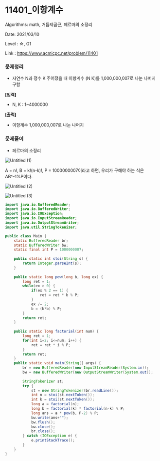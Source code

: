 # 11401_이항계수

Algorithms: math, 거듭제곱근, 페르마의 소정리

Date: 2021/03/10

Level : ☆, G1

Link : https://www.acmicpc.net/problem/11401

### 문제정리

- 자연수 N과 정수 K 주어졌을 때 이항계수 (N K)를 1,000,000,007로 나눈 나머지 구함

**[입력]**

- N, K : 1~4000000

**[출력]**

- 이항계수 1,000,000,007로 나눈 나머지

### 문제풀이

- 페르마의 소정리

![Untitled (1)](https://user-images.githubusercontent.com/42609000/111267647-94bf7800-866f-11eb-8abe-7b66b148cbd0.png)

A = n!, B = k!(n-k)!, P = 1000000007이라고 하면, 우리가 구해야 하는 식은 AB^-1%P이다.

![Untitled (2)](https://user-images.githubusercontent.com/42609000/111267651-9721d200-866f-11eb-9325-76c3297f0850.png)

![Untitled (3)](https://user-images.githubusercontent.com/42609000/111267656-9852ff00-866f-11eb-8b12-c9326ae76093.png)

```java
import java.io.BufferedReader;
import java.io.BufferedWriter;
import java.io.IOException;
import java.io.InputStreamReader;
import java.io.OutputStreamWriter;
import java.util.StringTokenizer;

public class Main {
	static BufferedReader br;
	static BufferedWriter bw;
	static final int P = 1000000007;
	
	public static int stoi(String s) {
		return Integer.parseInt(s);
	}
	
	public static long pow(long b, long ex) {
		long ret = 1;
		while(ex > 0) {
			if(ex % 2 == 1) {
				ret = ret * b % P;
			}
			ex /= 2;
			b = (b*b) % P;
		}
		return ret;
	}
	
	public static long factorial(int num) {
		long ret = 1;
		for(int i=2; i<=num; i++) {
			ret = ret * i % P;
		}
		return ret;
	}
	public static void main(String[] args) {
		br = new BufferedReader(new InputStreamReader(System.in));
		bw = new BufferedWriter(new OutputStreamWriter(System.out));
		
		StringTokenizer st;
		try {
			st = new StringTokenizer(br.readLine());
			int n = stoi(st.nextToken());
			int k = stoi(st.nextToken());
			long a = factorial(n);
			long b = factorial(k) * factorial(n-k) % P;
			long ans = a * pow(b, P-2) % P;
			bw.write(ans+"");
			bw.flush();
			bw.close();
			br.close();
		} catch (IOException e) {
			e.printStackTrace();
		}
	}
}
```